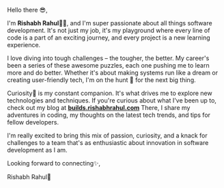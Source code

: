 Hello there 😎,

I'm **Rishabh Rahul👨‍💻**, and I'm super passionate about all things software development. It's not just my job, it's my playground where every line of code is a part of an exciting journey, and every project is a new learning experience.

I love diving into tough challenges – the tougher, the better. My career's been a series of these awesome puzzles, each one pushing me to learn more and do better. Whether it's about making systems run like a dream or creating user-friendly tech, I'm on the hunt 🥷 for the next big thing.

Curiosity🐣 is my constant companion. It's what drives me to explore new technologies and techniques. If you're curious about what I've been up to, check out my blog at [**builds.rishabhrahul.com**]([www.builds.rishabhrahul.com]) There, I share my adventures in coding, my thoughts on the latest tech trends, and tips for fellow developers.

I'm really excited to bring this mix of passion, curiosity, and a knack for challenges to a team that's as enthusiastic about innovation in software development as I am.

Looking forward to connecting✨,

Rishabh Rahul🫶
